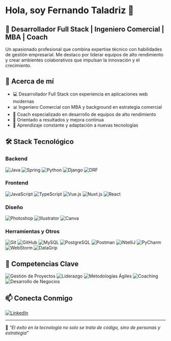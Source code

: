 # Hola, soy Fernando Taladriz 👋

## 💼 Desarrollador Full Stack | Ingeniero Comercial | MBA | Coach

Un apasionado profesional que combina expertise técnico con habilidades de gestión empresarial. Me destaco por
liderar equipos de alto rendimiento y crear ambientes colaborativos que impulsan la innovación y el crecimiento.

## 🚀 Acerca de mí

- 💻 Desarrollador Full Stack con experiencia en aplicaciones web modernas
- 📊 Ingeniero Comercial con MBA y background en estrategia comercial
- 👥 Coach especializado en desarrollo de equipos de alto rendimiento
- 🎯 Orientado a resultados y mejora continua
- 🌱 Aprendizaje constante y adaptación a nuevas tecnologías

## 🛠️ Stack Tecnológico

### Backend

![Java](https://img.shields.io/badge/Java-ED8B00?style=for-the-badge&logo=openjdk&logoColor=white)
![Spring](https://img.shields.io/badge/Spring-6DB33F?style=for-the-badge&logo=spring&logoColor=white)
![Python](https://img.shields.io/badge/Python-3776AB?style=for-the-badge&logo=python&logoColor=white)
![Django](https://img.shields.io/badge/Django-092E20?style=for-the-badge&logo=django&logoColor=white)
![DRF](https://img.shields.io/badge/DRF-092E20?style=for-the-badge&logo=django&logoColor=white)

### Frontend

![JavaScript](https://img.shields.io/badge/JavaScript-F7DF1E?style=for-the-badge&logo=javascript&logoColor=black)
![TypeScript](https://img.shields.io/badge/TypeScript-007ACC?style=for-the-badge&logo=typescript&logoColor=white)
![Vue.js](https://img.shields.io/badge/Vue.js-35495E?style=for-the-badge&logo=vue.js&logoColor=4FC08D)
![Nuxt.js](https://img.shields.io/badge/Nuxt.js-00DC82?style=for-the-badge&logo=nuxt.js&logoColor=white)
![React](https://img.shields.io/badge/React-20232A?style=for-the-badge&logo=react&logoColor=61DAFB)

### Diseño

![Photoshop](https://img.shields.io/badge/Adobe%20Photoshop-31A8FF?style=for-the-badge&logo=adobe%20photoshop&logoColor=white)
![Illustrator](https://img.shields.io/badge/Adobe%20Illustrator-FF9A00?style=for-the-badge&logo=adobe%20illustrator&logoColor=white)
![Canva](https://img.shields.io/badge/Canva-%2300C4CC.svg?&style=for-the-badge&logo=Canva&logoColor=white)

### Herramientas y Otros

![Git](https://img.shields.io/badge/GIT-E44C30?style=for-the-badge&logo=git&logoColor=white)
![GitHub](https://img.shields.io/badge/GitHub-181717?style=for-the-badge&logo=github&logoColor=white)
![MySQL](https://img.shields.io/badge/MySQL-005C84?style=for-the-badge&logo=mysql&logoColor=white)
![PostgreSQL](https://img.shields.io/badge/PostgreSQL-336791?style=for-the-badge&logo=postgresql&logoColor=white)
![Postman](https://img.shields.io/badge/Postman-FF6C37?style=for-the-badge&logo=postman&logoColor=white)
![iNtelliJ](https://img.shields.io/badge/IntelliJ_IDEA-000000?style=for-the-badge&logo=intellij%20idea&logoColor=white)
![PyCharm](https://img.shields.io/badge/PyCharm-000000?style=for-the-badge&logo=pycharm&logoColor=white)
![WebStorm](https://img.shields.io/badge/WebStorm-000000?style=for-the-badge&logo=webstorm&logoColor=white)
![DataGrip](https://img.shields.io/badge/DataGrip-000000?style=for-the-badge&logo=datagrip&logoColor=white)

## 💪 Competencias Clave

![Gestión de Proyectos](https://img.shields.io/badge/Gestión_de_Proyectos-E44C30?style=for-the-badge&logo=azure-devops&logoColor=white)
![Liderazgo](https://img.shields.io/badge/Liderazgo-00ADD8?style=for-the-badge&logo=leadership&logoColor=white)
![Metodologías Ágiles](https://img.shields.io/badge/Metodologías_Ágiles-009688?style=for-the-badge&logo=agile&logoColor=white)
![Coaching](https://img.shields.io/badge/Coaching-512BD4?style=for-the-badge&logo=coaching&logoColor=white)
![Desarrollo de Negocios](https://img.shields.io/badge/Desarrollo_de_Negocios-0052CC?style=for-the-badge&logo=business&logoColor=white)

## 📫 Conecta Conmigo

[![LinkedIn](https://img.shields.io/badge/LinkedIn-Fernando_Taladriz-0077B5?style=for-the-badge&logo=linkedin&logoColor=white)](https://www.linkedin.com/in/fernandotaladriz)

---

💬 *"El éxito en la tecnología no solo se trata de código, sino de personas y estrategia"*
